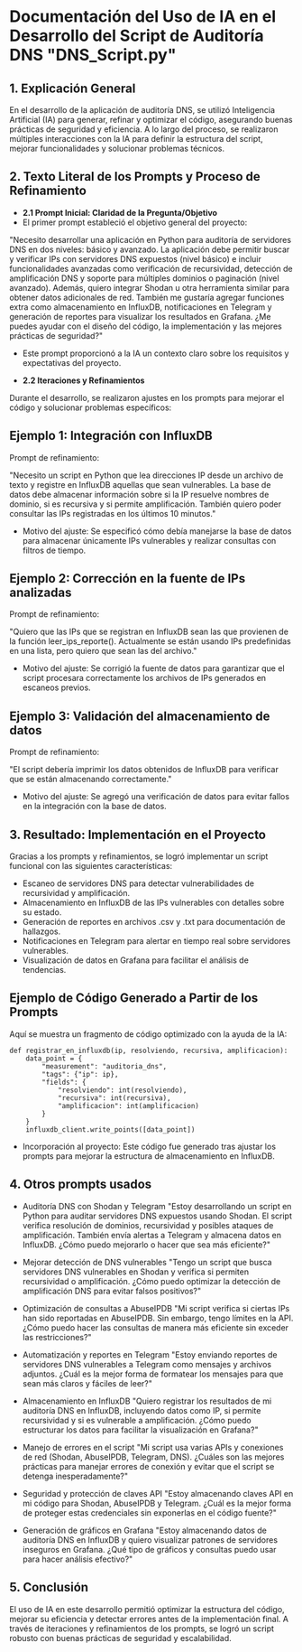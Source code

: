 # Documentación del Uso de IA en el Desarrollo del Script de Auditoría DNS "DNS_Script.py"

## 1. Explicación General

En el desarrollo de la aplicación de auditoría DNS, se utilizó Inteligencia Artificial (IA) para generar, refinar y optimizar el código, asegurando buenas prácticas de seguridad y eficiencia. A lo largo del proceso, se realizaron múltiples interacciones con la IA para definir la estructura del script, mejorar funcionalidades y solucionar problemas técnicos.


## 2. Texto Literal de los Prompts y Proceso de Refinamiento
- **2.1 Prompt Inicial: Claridad de la Pregunta/Objetivo**
- El primer prompt estableció el objetivo general del proyecto:

"Necesito desarrollar una aplicación en Python para auditoría de servidores DNS en dos niveles: básico y avanzado. La aplicación debe permitir buscar y verificar IPs con servidores DNS expuestos (nivel básico) e incluir funcionalidades avanzadas como verificación de recursividad, detección de amplificación DNS y soporte para múltiples dominios o paginación (nivel avanzado). Además, quiero integrar Shodan u otra herramienta similar para obtener datos adicionales de red. También me gustaría agregar funciones extra como almacenamiento en InfluxDB, notificaciones en Telegram y generación de reportes para visualizar los resultados en Grafana. ¿Me puedes ayudar con el diseño del código, la implementación y las mejores prácticas de seguridad?"

- Este prompt proporcionó a la IA un contexto claro sobre los requisitos y expectativas del proyecto.

- **2.2 Iteraciones y Refinamientos**

Durante el desarrollo, se realizaron ajustes en los prompts para mejorar el código y solucionar problemas específicos:

## Ejemplo 1: Integración con InfluxDB

Prompt de refinamiento:

"Necesito un script en Python que lea direcciones IP desde un archivo de texto y registre en InfluxDB aquellas que sean vulnerables. La base de datos debe almacenar información sobre si la IP resuelve nombres de dominio, si es recursiva y si permite amplificación. También quiero poder consultar las IPs registradas en los últimos 10 minutos."

- Motivo del ajuste: Se especificó cómo debía manejarse la base de datos para almacenar únicamente IPs vulnerables y realizar consultas con filtros de tiempo.

## Ejemplo 2: Corrección en la fuente de IPs analizadas

Prompt de refinamiento:

"Quiero que las IPs que se registran en InfluxDB sean las que provienen de la función leer_ips_reporte(). Actualmente se están usando IPs predefinidas en una lista, pero quiero que sean las del archivo."

- Motivo del ajuste: Se corrigió la fuente de datos para garantizar que el script procesara correctamente los archivos de IPs generados en escaneos previos.

## Ejemplo 3: Validación del almacenamiento de datos

Prompt de refinamiento:

"El script debería imprimir los datos obtenidos de InfluxDB para verificar que se están almacenando correctamente."

- Motivo del ajuste: Se agregó una verificación de datos para evitar fallos en la integración con la base de datos.

## 3. Resultado: Implementación en el Proyecto

Gracias a los prompts y refinamientos, se logró implementar un script funcional con las siguientes características:

* Escaneo de servidores DNS para detectar vulnerabilidades de recursividad y amplificación.
* Almacenamiento en InfluxDB de las IPs vulnerables con detalles sobre su estado.
* Generación de reportes en archivos .csv y .txt para documentación de hallazgos.
* Notificaciones en Telegram para alertar en tiempo real sobre servidores vulnerables.
* Visualización de datos en Grafana para facilitar el análisis de tendencias.

## Ejemplo de Código Generado a Partir de los Prompts
Aquí se muestra un fragmento de código optimizado con la ayuda de la IA:

```
def registrar_en_influxdb(ip, resolviendo, recursiva, amplificacion):
    data_point = {
        "measurement": "auditoria_dns",
        "tags": {"ip": ip},
        "fields": {
            "resolviendo": int(resolviendo),
            "recursiva": int(recursiva),
            "amplificacion": int(amplificacion)
        }
    }
    influxdb_client.write_points([data_point])
```
- Incorporación al proyecto: Este código fue generado tras ajustar los prompts para mejorar la estructura de almacenamiento en InfluxDB.


## 4. Otros prompts usados

- Auditoría DNS con Shodan y Telegram
"Estoy desarrollando un script en Python para auditar servidores DNS expuestos usando Shodan. El script verifica resolución de dominios, recursividad y posibles ataques de amplificación. También envía alertas a Telegram y almacena datos en InfluxDB. ¿Cómo puedo mejorarlo o hacer que sea más eficiente?"

- Mejorar detección de DNS vulnerables
"Tengo un script que busca servidores DNS vulnerables en Shodan y verifica si permiten recursividad o amplificación. ¿Cómo puedo optimizar la detección de amplificación DNS para evitar falsos positivos?"

- Optimización de consultas a AbuseIPDB
"Mi script verifica si ciertas IPs han sido reportadas en AbuseIPDB. Sin embargo, tengo límites en la API. ¿Cómo puedo hacer las consultas de manera más eficiente sin exceder las restricciones?"

- Automatización y reportes en Telegram
"Estoy enviando reportes de servidores DNS vulnerables a Telegram como mensajes y archivos adjuntos. ¿Cuál es la mejor forma de formatear los mensajes para que sean más claros y fáciles de leer?"

- Almacenamiento en InfluxDB
"Quiero registrar los resultados de mi auditoría DNS en InfluxDB, incluyendo datos como IP, si permite recursividad y si es vulnerable a amplificación. ¿Cómo puedo estructurar los datos para facilitar la visualización en Grafana?"

- Manejo de errores en el script
"Mi script usa varias APIs y conexiones de red (Shodan, AbuseIPDB, Telegram, DNS). ¿Cuáles son las mejores prácticas para manejar errores de conexión y evitar que el script se detenga inesperadamente?"

- Seguridad y protección de claves API
"Estoy almacenando claves API en mi código para Shodan, AbuseIPDB y Telegram. ¿Cuál es la mejor forma de proteger estas credenciales sin exponerlas en el código fuente?"

- Generación de gráficos en Grafana
"Estoy almacenando datos de auditoría DNS en InfluxDB y quiero visualizar patrones de servidores inseguros en Grafana. ¿Qué tipo de gráficos y consultas puedo usar para hacer análisis efectivo?"




## 5. Conclusión

El uso de IA en este desarrollo permitió optimizar la estructura del código, mejorar su eficiencia y detectar errores antes de la implementación final. A través de iteraciones y refinamientos de los prompts, se logró un script robusto con buenas prácticas de seguridad y escalabilidad.
